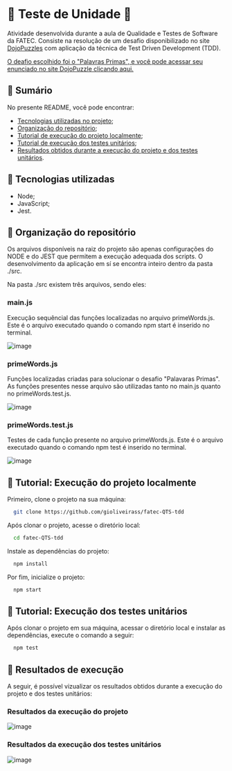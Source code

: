 # 🧪 Teste de Unidade 🧪

Atividade desenvolvida durante a aula de Qualidade e Testes de Software da FATEC. Consiste na resolução de um desafio disponibilizado no site [DojoPuzzles](https://dojopuzzles.com/) com aplicação da técnica de Test Driven Development (TDD).

[O deafio escolhido foi o "Palavras Primas", e você pode acessar seu enunciado no site DojoPuzzle clicando aqui.](https://dojopuzzles.com/problems/palavras-primas/)

## 📌 Sumário

No presente README, você pode encontrar:

- [Tecnologias utilizadas no projeto](https://github.com/gioliveirass/fatec-QTS-tdd/tree/main#tecnologias-utilizadas);
- [Organização do repositório](https://github.com/gioliveirass/fatec-QTS-tdd/tree/main#organiza%C3%A7%C3%A3o-do-reposit%C3%B3rio);
- [Tutorial de execução do projeto localmente](https://github.com/gioliveirass/fatec-QTS-tdd/tree/main#tutorial-execu%C3%A7%C3%A3o-do-projeto-localmente);
- [Tutorial de execução dos testes unitários](https://github.com/gioliveirass/fatec-QTS-tdd/tree/main#tutorial-execu%C3%A7%C3%A3o-dos-testes-unit%C3%A1rios);
- [Resultados obtidos durante a execução do projeto e dos testes unitários](https://github.com/gioliveirass/fatec-QTS-tdd/tree/main#tutorial-execu%C3%A7%C3%A3o-dos-testes-unit%C3%A1rios).

## 📌 Tecnologias utilizadas

- Node;
- JavaScript;
- Jest.

## 📌 Organização do repositório

Os arquivos disponíveis na raiz do projeto são apenas configurações do NODE e do JEST que permitem a execução adequada dos scripts. O desenvolvimento da aplicação em sí se encontra inteiro dentro da pasta ./src.

Na pasta ./src existem três arquivos, sendo eles:

### main.js

Execução sequêncial das funções localizadas no arquivo primeWords.js. Este é o arquivo executado quando o comando npm start é inserido no terminal.

![image](https://github.com/gioliveirass/fatec-QTS-tdd/assets/78885451/b6c5f707-0e8f-4af2-af0c-67e94274a294)

### primeWords.js

Funções localizadas criadas para solucionar o desafio "Palavaras Primas". As funções presentes nesse arquivo são utilizadas tanto no main.js quanto no primeWords.test.js.

![image](https://github.com/gioliveirass/fatec-QTS-tdd/assets/78885451/ab3ed8d7-c253-456a-a26f-d960d57674cb)

### primeWords.test.js

Testes de cada função presente no arquivo primeWords.js. Este é o arquivo executado quando o comando npm test é inserido no terminal.

![image](https://github.com/gioliveirass/fatec-QTS-tdd/assets/78885451/18a5ee21-6c3b-46a0-9ca9-d936af431602)

## 📌 Tutorial: Execução do projeto localmente

Primeiro, clone o projeto na sua máquina:

```bash
  git clone https://github.com/gioliveirass/fatec-QTS-tdd
```

Após clonar o projeto, acesse o diretório local:

```bash
  cd fatec-QTS-tdd
```

Instale as dependências do projeto:

```bash
  npm install
```

Por fim, inicialize o projeto:

```bash
  npm start
```

## 📌 Tutorial: Execução dos testes unitários

Após clonar o projeto em sua máquina, acessar o diretório local e instalar as dependências, execute o comando a seguir:

```bash
  npm test
```

## 📌 Resultados de execução

A seguir, é possível vizualizar os resultados obtidos durante a execução do projeto e dos testes unitários:

### Resultados da execução do projeto

![image](https://github.com/gioliveirass/fatec-QTS-tdd/assets/78885451/2faafdd8-73fe-48dd-a9b1-e08107ac8adf)

### Resultados da execução dos testes unitários

![image](https://github.com/gioliveirass/fatec-QTS-tdd/assets/78885451/4646794f-8ed4-4daf-a181-cd0e6a935127)
